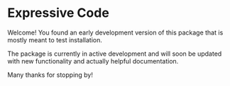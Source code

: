 # Expressive Code

Welcome! You found an early development version of this package that is mostly meant to test installation.

The package is currently in active development and will soon be updated with new functionality and actually helpful documentation.

Many thanks for stopping by!
